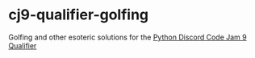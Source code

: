 # cj9-qualifier-golfing
Golfing and other esoteric solutions for the [Python Discord Code Jam 9 Qualifier][1]






[1]: https://github.com/python-discord/code-jam-qualifier-9